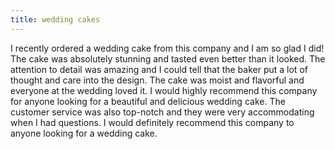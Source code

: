 ```yaml
---
title: wedding cakes
---
```


I recently ordered a wedding cake from this company and I am so glad I did! The cake was absolutely stunning and tasted even better than it looked. The attention to detail was amazing and I could tell that the baker put a lot of thought and care into the design. The cake was moist and flavorful and everyone at the wedding loved it. I would highly recommend this company for anyone looking for a beautiful and delicious wedding cake. The customer service was also top-notch and they were very accommodating when I had questions. I would definitely recommend this company to anyone looking for a wedding cake.
